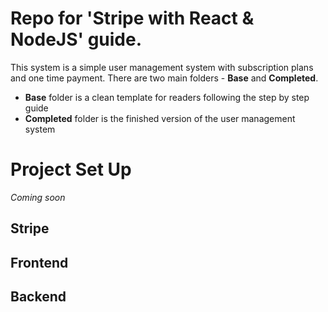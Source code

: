 # Repo for 'Stripe with React & NodeJS' guide. 

This system is a simple user management system with subscription plans and one time payment. There are two main folders - **Base** and **Completed**.

- **Base** folder is a clean template for readers following the step by step guide
- **Completed** folder is the finished version of the user management system

# Project Set Up

*Coming soon*

## Stripe

## Frontend

## Backend
